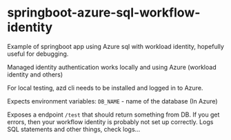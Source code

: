 # springboot-azure-sql-workflow-identity
Example of springboot app using Azure sql with workload identity, hopefully useful for debugging.

Managed identity authentication works locally and using Azure (workload identity and others)

For local testing, azd cli needs to be installed and logged in to Azure.

Expects environment variables:
`DB_NAME` - name of the database (In Azure)

Exposes a endpoint `/test` that should return something from DB. If you get errors, then your workflow identity is probably not set up correctly.
Logs SQL statements and other things, check logs...